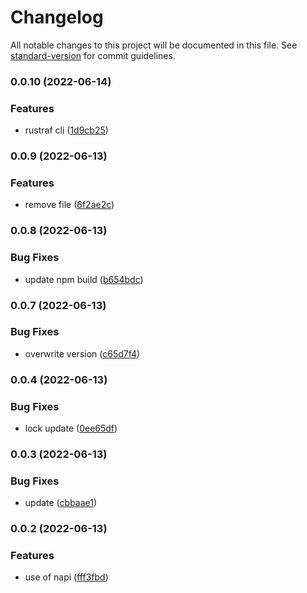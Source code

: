 # Changelog

All notable changes to this project will be documented in this file. See [standard-version](https://github.com/conventional-changelog/standard-version) for commit guidelines.

### 0.0.10 (2022-06-14)


### Features

* rustraf cli ([1d9cb25](https://github.com/stijnvanhulle/rustraf/commit/1d9cb251eafcde7cb8e18869ba10128606b26314))

### 0.0.9 (2022-06-13)


### Features

* remove file ([6f2ae2c](https://github.com/stijnvanhulle/rustraf/commit/6f2ae2c35518c9b6436dddaa27c8c884c3f5b719))

### 0.0.8 (2022-06-13)


### Bug Fixes

* update npm build ([b654bdc](https://github.com/stijnvanhulle/rustraf/commit/b654bdc049f65eec9d9d6ca50ad1f9d67d05a945))

### 0.0.7 (2022-06-13)


### Bug Fixes

* overwrite version ([c65d7f4](https://github.com/stijnvanhulle/rustraf/commit/c65d7f4efabfbbdd5579c2249f9d38aba92b1e63))

### 0.0.4 (2022-06-13)


### Bug Fixes

* lock update ([0ee65df](https://github.com/stijnvanhulle/rustraf/commit/0ee65dfbb6612f81aca8b45369c6f9f7911c9c04))

### 0.0.3 (2022-06-13)


### Bug Fixes

* update ([cbbaae1](https://github.com/stijnvanhulle/rustraf/commit/cbbaae1bee401044c1222b7ad8b122a29b5ed886))

### 0.0.2 (2022-06-13)

### Features

- use of napi ([fff3fbd](https://github.com/stijnvanhulle/rustraf/commit/fff3fbd4be3eb518b95d4eed5503827f3c07b8d7))
